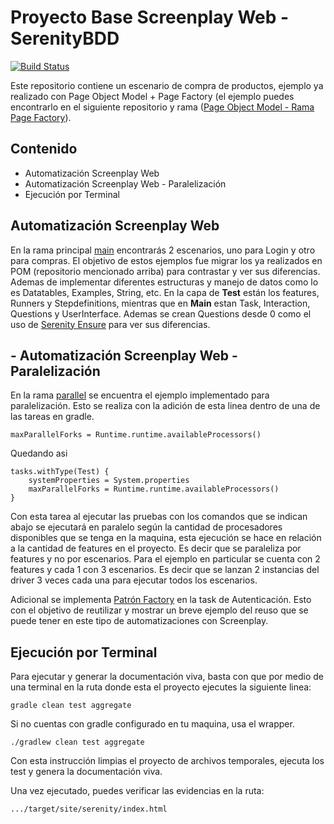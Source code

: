 # Proyecto Base Screenplay Web - SerenityBDD

[![Build Status](https://travis-ci.org/joemccann/dillinger.svg?branch=master)](https://travis-ci.org/joemccann/dillinger)

Este repositorio contiene un escenario de compra de productos, ejemplo ya realizado con Page Object Model + Page Factory (el ejemplo puedes encontrarlo en el siguiente repositorio y rama ([Page Object Model - Rama Page Factory](https://github.com/ingjuanfg/page_object_model_automation_project/tree/page_factory "Page Object Model - Rama Page Factory")).


## Contenido

- Automatización Screenplay Web
- Automatización Screenplay Web -  Paralelización
- Ejecución por Terminal


## Automatización Screenplay Web

En la rama principal [main](https://github.com/ingjuanfg/screenplay_automation_project "main") encontrarás 2 escenarios, uno para Login y otro para compras. El objetivo de estos ejemplos fue migrar los ya realizados en POM (repositorio mencionado arriba) para contrastar y ver sus diferencias. Ademas de implementar diferentes estructuras y manejo de datos como lo es Datatables, Examples, String, etc. En la capa de **Test** están los features, Runners y Stepdefinitions, mientras que en **Main** estan Task, Interaction, Questions y UserInterface. Ademas se crean Questions desde 0 como el uso de [Serenity Ensure](https://serenity-bdd.github.io/theserenitybook/latest/serenity-screenplay-ensure.html "Serenity Ensure") para ver sus diferencias.

## - Automatización Screenplay Web -  Paralelización

En la rama [parallel](https://github.com/ingjuanfg/screenplay_automation_project/tree/parallel "parallel") se encuentra el ejemplo implementado para paralelización. Esto se realiza con la adición de esta linea dentro de una de las tareas en gradle.

`maxParallelForks = Runtime.runtime.availableProcessors()`

Quedando asi

    tasks.withType(Test) {
        systemProperties = System.properties
        maxParallelForks = Runtime.runtime.availableProcessors()
    }

Con esta tarea al ejecutar las pruebas con los comandos que se indican abajo se ejecutará en paralelo según la cantidad de procesadores disponibles que se tenga en la maquina, esta ejecución se hace en relación a la cantidad de features en el proyecto. Es decir que se paraleliza por features y no por escenarios. Para el ejemplo en particular se cuenta con 2 features y cada 1 con 3 escenarios. Es decir que se lanzan 2 instancias del driver 3 veces cada una para ejecutar todos los escenarios.

Adicional se implementa [Patrón Factory](https://refactoring.guru/es/design-patterns/factory-method "Patrón Factory") en la task de Autenticación. Esto con el objetivo de reutilizar y mostrar un breve ejemplo del reuso que se puede tener en este tipo de automatizaciones con Screenplay.

## Ejecución por Terminal

Para ejecutar y generar la documentación viva, basta con que por medio de una terminal en la ruta donde esta el proyecto ejecutes la siguiente linea:

`gradle clean test aggregate`

Si no cuentas con gradle configurado en tu maquina, usa el wrapper.

`./gradlew clean test aggregate`

Con esta instrucción limpias el proyecto de archivos temporales, ejecuta los test y genera la documentación viva.

Una vez ejecutado, puedes verificar las evidencias en la ruta:

`.../target/site/serenity/index.html`

